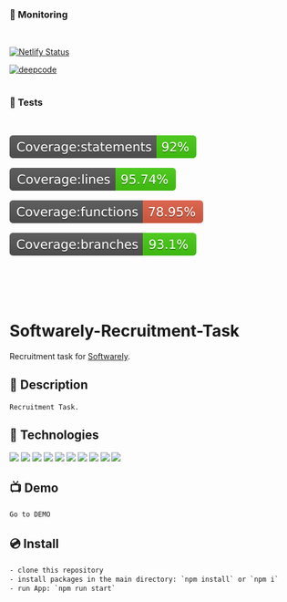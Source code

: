 ### 🤖 Monitoring

<br />

[![Netlify Status](https://api.netlify.com/api/v1/badges/ab036707-ff09-4a0e-b7da-f7a4bba8c907/deploy-status)](https://app.netlify.com/sites/elastic-rosalind-6fffd6/deploys)

[![deepcode](https://www.deepcode.ai/api/gh/badge?key=eyJhbGciOiJIUzI1NiIsInR5cCI6IkpXVCJ9.eyJwbGF0Zm9ybTEiOiJnaCIsIm93bmVyMSI6Imphcm9zbGF3OTEiLCJyZXBvMSI6IlJlY3J1aXRtZW50LVRhc2siLCJhdXRob3JJZCI6Mjk3NTgsImlhdCI6MTYyOTkxMDc4Nn0.xQk35rnp-9QmT63Z08AqHxqvVYzPovChExVmQniox4E)](https://www.deepcode.ai/app/gh/jaroslaw91/Recruitment-Task/_/dashboard?utm_content=gh%2Fjaroslaw91%2FRecruitment-Task)

#

### 🚀 Tests

<br />

![Badge Statements](coverage/badge-statements.svg)

![Badge Lines](coverage/badge-lines.svg)

![Badge Functions](coverage/badge-functions.svg)

![Badge Branches](coverage/badge-branches.svg)

#

<br />
<br />

# Softwarely-Recruitment-Task

Recruitment task for [Softwarely](https://softwarely.pl/).

## 📎 Description

```
Recruitment Task.
```

## 🔌 Technologies

![](https://img.shields.io/badge/-REACT-black?style=for-the-badge&logo=react)
![](https://img.shields.io/badge/-webpack-black?style=for-the-badge&logo=webpack)
![](https://img.shields.io/badge/-babel-black?style=for-the-badge&logo=babel)
![](https://img.shields.io/badge/-Prop_Types-black?style=for-the-badge&logo=typescript)
![](https://img.shields.io/badge/-React_Icons-black?style=for-the-badge&logo=react)
![](https://img.shields.io/badge/-Sass-black?style=for-the-badge&logo=sass)
![](https://img.shields.io/badge/-Eslint-black?style=for-the-badge&logo=eslint)
![](https://img.shields.io/badge/-Prettier-black?style=for-the-badge&logo=prettier)
![](https://img.shields.io/badge/-JSDoc-black?style=for-the-badge&logo=javascript)
![](https://img.shields.io/badge/-Enzyme_&_Jest-black?style=for-the-badge&logo=jest)

## 📺 Demo

```
Go to DEMO
```

## 💿 Install

```
- clone this repository
- install packages in the main directory: `npm install` or `npm i`
- run App: `npm run start`
```
